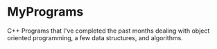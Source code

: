 # MyPrograms
C++ Programs that I've completed the past months dealing with object oriented programming, a few data structures, and algorithms.

